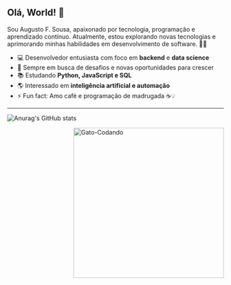 ## Olá, World! 👻

Sou Augusto F. Sousa, apaixonado por tecnologia, programação e aprendizado contínuo. Atualmente, estou explorando novas tecnologias e aprimorando minhas habilidades em desenvolvimento de software. 🚀🧠

- 💻 Desenvolvedor entusiasta com foco em **backend** e **data science**  
- 🎯 Sempre em busca de desafios e novas oportunidades para crescer
- 📚 Estudando **Python, JavaScript e SQL**
- 🌎 Interessado em **inteligência artificial e automação**
- ⚡ Fun fact: Amo café e programação de madrugada ☕💡

---

![Anurag's GitHub stats](https://github-readme-stats.vercel.app/api?username=AugustoFSousa&show_icons=true&theme=cobalt)

<img align="right" alt="Gato-Codando" height="350" src="https://media4.giphy.com/media/v1.Y2lkPTc5MGI3NjExa2VnY2kybWtlbHVzd3JkcjM4OW82bXI4b3lsMHRvZmZ6MHB5b2c0NyZlcD12MV9pbnRlcm5hbF9naWZfYnlfaWQmY3Q9Zw/vZaOCgx7pamorU9stZ/giphy.gif">
